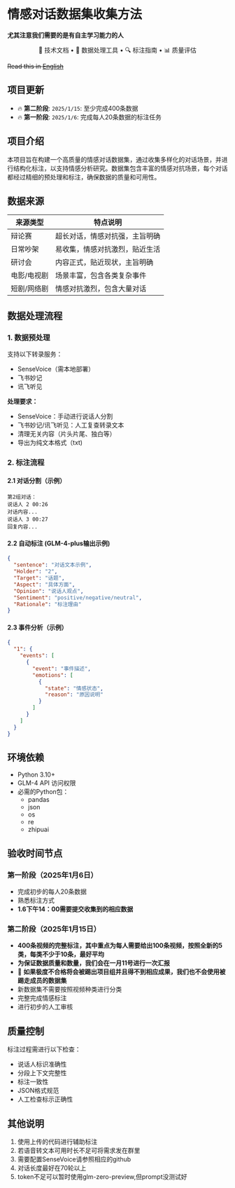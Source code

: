  # 情感对话数据集收集方法
 **尤其注意我们需要的是有自主学习能力的人**
<p align="center">
📄 技术文档 • 🤖 数据处理工具 • 🔍 标注指南 • 📊 质量评估
</p>

~~Read this in [English](README_en.md)~~

## 项目更新

- 🔥 **第二阶段**: ```2025/1/15```: 至少完成400条数据
- 🔥 **第一阶段**: ```2025/1/6```:  完成每人20条数据的标注任务

## 项目介绍

本项目旨在构建一个高质量的情感对话数据集，通过收集多样化的对话场景，并进行结构化标注，以支持情感分析研究。数据集包含丰富的情感对抗场景，每个对话都经过精细的预处理和标注，确保数据的质量和可用性。

## 数据来源

| 来源类型   | 特点说明                      |
|------------|------------------------------|
| 辩论赛      | 超长对话，情感对抗强，主旨明确 |
| 日常吵架    | 易收集，情感对抗激烈，贴近生活 |
| 研讨会      | 内容正式，贴近现状，主旨明确   |
| 电影/电视剧 | 场景丰富，包含各类复杂事件     |
| 短剧/网络剧 | 情感对抗激烈，包含大量对话     |

## 数据处理流程

### 1. 数据预处理

支持以下转录服务：
- SenseVoice（需本地部署）
- 飞书妙记
- 讯飞听见

**处理要求：**
- SenseVoice：手动进行说话人分割
- 飞书妙记/讯飞听见：人工复查转录文本
- 清理无关内容（片头片尾、独白等）
- 导出为纯文本格式（txt)

### 2. 标注流程

#### 2.1 对话分割（示例）
```
第2组对话：
说话人 2 00:26
对话内容...
说话人 3 00:27
回复内容...
```

#### 2.2 自动标注 (GLM-4-plus输出示例)
```json
{
  "sentence": "对话文本示例",
  "Holder": "2",
  "Target": "话题",
  "Aspect": "具体方面",
  "Opinion": "说话人观点",
  "Sentiment": "positive/negative/neutral",
  "Rationale": "标注理由"
}
```

#### 2.3 事件分析（示例）
```json
{
  "1": {
    "events": [
      {
        "event": "事件描述",
        "emotions": [
          {
            "state": "情感状态",
            "reason": "原因说明"
          }
        ]
      }
    ]
  }
}
```

## 环境依赖

- Python 3.10+
- GLM-4 API 访问权限
- 必需的Python包：
  - pandas
  - json
  - os
  - re
  - zhipuai

## 验收时间节点

### 第一阶段（2025年1月6日）
- 完成初步的每人20条数据
- 熟悉标注方式
- **1.6下午14：00需要提交收集到的相应数据**

### 第二阶段（2025年1月15日）
- **400条视频的完整标注，其中重点为每人需要给出100条视频，按照全新的5类，每类不少于10条，最好平均**
- **为保证数据质量和数量，我们会在一月11号进行一次汇报**
- 🔴  **如果极度不合格将会被踢出项目组并且得不到相应成果，我们也不会使用被踢走成员的数据集**
- 新数据集不需要按照视频种类进行分类
- 完整完成情感标注
- 进行初步的人工审核

## 质量控制

标注过程需进行以下检查：
- 说话人标识准确性
- 分段上下文完整性
- 标注一致性
- JSON格式规范
- 人工检查标示正确性

## 其他说明

1. 使用上传的代码进行辅助标注
2. 若语音转文本可用时长不足可将需求发在群里
3. 需要配置SenseVoice请参照相应的github
4. 对话长度最好在70轮以上
5. token不足可以暂时使用glm-zero-preview,但prompt没测试好
